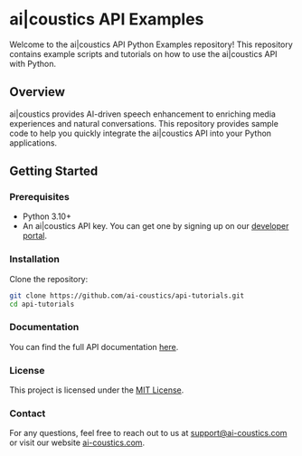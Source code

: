 # ai|coustics API Examples

Welcome to the ai|coustics API Python Examples repository! This repository contains example scripts and tutorials on how to use the ai|coustics API with Python.

## Overview

ai|coustics provides AI-driven speech enhancement to enriching media experiences and natural conversations. This repository provides sample code to help you quickly integrate the ai|coustics API into your Python applications.

## Getting Started

### Prerequisites

- Python 3.10+
- An ai|coustics API key. You can get one by signing up on our [developer portal](https://developers.ai-coustics.com/signup).

### Installation

Clone the repository:

```bash
git clone https://github.com/ai-coustics/api-tutorials.git
cd api-tutorials
```

### Documentation

You can find the full API documentation [here](https://developers.ai-coustics.com/documentation).

### License

This project is licensed under the [MIT License](https://github.com/ai-coustics/api-tutorials/blob/main/LICENSE).

### Contact
For any questions, feel free to reach out to us at [support@ai-coustics.com](mailto:support@ai-coustics.com) or visit our website [ai-coustics.com](https://ai-coustics.com).